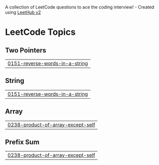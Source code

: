 A collection of LeetCode questions to ace the coding interview! - Created using [LeetHub v2](https://github.com/arunbhardwaj/LeetHub-2.0)
<!---LeetCode Topics Start-->
# LeetCode Topics
## Two Pointers
|  |
| ------- |
| [0151-reverse-words-in-a-string](https://github.com/aromal-ARO/Leetcode/tree/master/0151-reverse-words-in-a-string) |
## String
|  |
| ------- |
| [0151-reverse-words-in-a-string](https://github.com/aromal-ARO/Leetcode/tree/master/0151-reverse-words-in-a-string) |
## Array
|  |
| ------- |
| [0238-product-of-array-except-self](https://github.com/aromal-ARO/Leetcode/tree/master/0238-product-of-array-except-self) |
## Prefix Sum
|  |
| ------- |
| [0238-product-of-array-except-self](https://github.com/aromal-ARO/Leetcode/tree/master/0238-product-of-array-except-self) |
<!---LeetCode Topics End-->